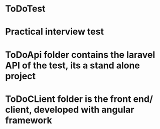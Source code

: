 # ToDoTest
# Practical interview test
# ToDoApi folder contains the laravel API of the test, its a stand alone project
# ToDoCLient folder is the front end/ client, developed with angular framework
